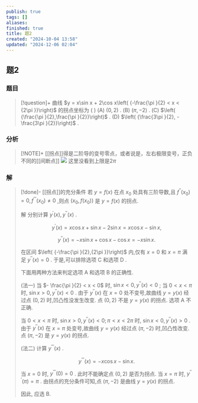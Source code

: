 ```yaml
---
publish: true
tags: []
aliases: 
finished: true
title: 题2
created: "2024-10-04 13:58"
updated: "2024-12-06 02:04"
---
```

## 题2
### 题目
> [!question]+
> 曲线 $y = x\sin x + 2\cos x\left( {-\frac{\pi }{2} < x < {2\pi }}\right)$ 的拐点坐标为 ( )
> (A) $\left( {0,2}\right)$ . (B) $\left( {\pi , - 2}\right)$ . (C) $\left( {\frac{\pi }{2},\frac{\pi }{2}}\right)$ . (D) $\left( {\frac{3\pi }{2}, - \frac{3\pi }{2}}\right)$ .
### 分析
> [!NOTE]+
> [[拐点]]得是二阶导的变号零点，或者说是，左右极限变号，正负不同的[[间断点]]
> ![](https://img.hwenyi.live/202412061001110.webp)
> 这里没看到上限是$2\pi$
### 解
> [!done]-
> [[拐点]]的充分条件 若 $y = f\left( x\right)$ 在点 ${x}_{0}$ 处具有三阶导数,且 ${f}^{\prime \prime }\left( {x}_{0}\right) = 0,{f}^{\prime \prime \prime }\left( {x}_{0}\right) \neq 0$ ,则点 $\left( {{x}_{0}, f\left( {x}_{0}\right) }\right)$ 是 $y = f\left( x\right)$ 的拐点.
> 
> 解 分别计算 ${y}^{\prime }\left( x\right) ,{y}^{\prime \prime }\left( x\right)$ .
> 
> $$
> {y}^{\prime }\left( x\right) = x\cos x + \sin x - 2\sin x = x\cos x - \sin x,
> $$
> 
> $$
> {y}^{\prime \prime }\left( x\right) = - x\sin x + \cos x - \cos x = - x\sin x.
> $$
> 
> 在区间 $\left( {-\frac{\pi }{2},{2\pi }}\right)$ 内,仅有 $x = 0$ 和 $x = \pi$ 满足 ${y}^{\prime \prime }\left( x\right) = 0$ . 于是,可以排除选项 $\mathrm{C}$ 和选项 $\mathrm{D}$ .
> 
> 下面用两种方法来判定选项 A 和选项 B 的正确性.
> 
> (法一) 当 $- \frac{\pi }{2} < x < 0$ 时, $\sin x < 0,{y}^{\prime \prime }\left( x\right) < 0$ ; 当 $0 < x < \pi$ 时, $\sin x > 0,{y}^{\prime \prime }\left( x\right) < 0$ . 由于 ${y}^{\prime \prime }\left( x\right)$ 在 $x = 0$ 处不变号,故曲线 $y = y\left( x\right)$ 经过点 $\left( {0,2}\right)$ 时,凹凸性没发生改变. 点 $\left( {0,2}\right)$ 不是 $y = y\left( x\right)$ 的拐点. 选项 $\mathrm{A}$ 不正确.
> 
> 当 $0 < x < \pi$ 时, $\sin x > 0,{y}^{\prime \prime }\left( x\right) < 0;\pi < x < {2\pi }$ 时, $\sin x < 0,{y}^{\prime \prime }\left( x\right) > 0$ . 由于 ${y}^{\prime \prime }\left( x\right)$ 在 $x = \pi$ 处变号,故曲线 $y = y\left( x\right)$ 经过点 $\left( {\pi , - 2}\right)$ 时,凹凸性改变. 点 $\left( {\pi , - 2}\right)$ 是 $y = y\left( x\right)$ 的拐点.
> 
> (法二) 计算 ${y}^{\prime \prime \prime }\left( x\right)$ .
> 
> $$
> {y}^{\prime \prime \prime }\left( x\right) = - x\cos x - \sin x.
> $$
> 
> 当 $x = 0$ 时, ${y}^{\prime \prime \prime }\left( 0\right) = 0$ . 此时不能确定点 $\left( {0,2}\right)$ 是否为拐点. 当 $x = \pi$ 时, ${y}^{\prime \prime \prime }\left( \pi \right) = \pi$ . 由拐点的充分条件可知,点 $\left( {\pi , - 2}\right)$ 是曲线 $y = y\left( x\right)$ 的拐点.
> 
> 因此, 应选 B.